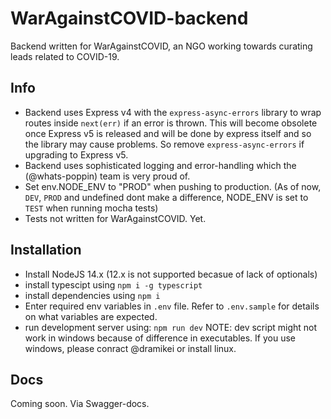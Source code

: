 # WarAgainstCOVID-backend

Backend written for WarAgainstCOVID, an NGO working towards curating leads related to COVID-19.

## Info

<!-- - If using test MongoDb from Github Actions etc. set env.TEST_MONGO to "true". Otherwise Mocha will set up an in-memory mongodb on server start. -->
- Backend uses Express v4 with the `express-async-errors` library to wrap routes inside `next(err)` if an error is thrown. This will become obsolete once Express v5 is released and will be done by express itself and so the library may cause problems. So remove `express-async-errors` if upgrading to Express v5.
- Backend uses sophisticated logging and error-handling which the (@whats-poppin) team is very proud of.
- Set env.NODE_ENV to "PROD" when pushing to production. (As of now, `DEV`, `PROD` and undefined dont make a difference, NODE_ENV is set to `TEST` when running mocha tests)
- Tests not written for WarAgainstCOVID. Yet.

## Installation
- Install NodeJS 14.x (12.x is not supported becasue of lack of optionals)
- install typescipt using `npm i -g typescript`
- install dependencies using `npm i`
- Enter required env variables in `.env` file. Refer to `.env.sample` for details on what variables are expected.
- run development server using: `npm run dev` NOTE: dev script might not work in windows because of difference in executables. If you use windows, please conract @dramikei or install linux.

## Docs

Coming soon. Via Swagger-docs.